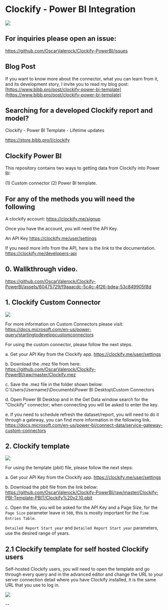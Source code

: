 

# Clockify - Power BI Integration 
![](ReadMeImages/CPBI.png)

## For inquiries please open an issue:
https://github.com/OscarValerock/Clockify-PowerBI/issues

## Blog Post

If you want to know more about the connector, what you can learn from it, and its development story, I invite you to read my blog post:
[https://www.bibb.pro/post/clockify-power-bi-template](https://www.bibb.pro/post/clockify-power-bi-template)

## Searching for a developed Clockify report and model? 
Clockify - Power BI Template - Lifetime updates

https://store.bibb.pro/l/clockify


## Clockify Power BI

This repository contains two ways to getting data from Clockify into Power BI:

(1) Custom connector
(2) Power BI template.

## For any of the methods you will need the following

A clockify account:
https://clockify.me/signup

Once you have the account, you will need the API Key.

An API Key
https://clockify.me/user/settings

If you need more info from the API, here is the link to the documentation.
https://clockify.me/developers-api

## 0. Wallkthrough video. 

https://github.com/OscarValerock/Clockify-PowerBI/assets/60475729/f9aaacdc-5c4c-4f26-bdea-53c849905f8d

## 1. Clockify Custom Connector

![](ReadMeImages/mez.gif)

For more information on Custom Connectors please visit: https://docs.microsoft.com/en-us/power-query/startingtodevelopcustomconnectors

For using the custom connector, please follow the next steps.

a. Get your API Key from the Clockify app. https://clockify.me/user/settings

b. Download the .mez file from here:
https://github.com/OscarValerock/Clockify-PowerBI/raw/master/Clockify.mez

c. Save the .mez file in the folder shown below:
C:\Users\{Username}\Documents\Power BI Desktop\Custom Connectors

d. Open Power BI Desktop and in the Get Data window search for the "Clockify" connector; when connecting you will be asked to enter the key.

e. If you need to schedule refresh the dataset/report, you will need to do it through a gateway, you can find more information in the following link. https://docs.microsoft.com/en-us/power-bi/connect-data/service-gateway-custom-connectors

## 2. Clockify template

![](ReadMeImages/pbit.png)

For using the template (pbit) file, please follow the next steps:

a. Get your API Key from the Clockify app. https://clockify.me/user/settings

b. Download the pbit file from the link below:
https://github.com/OscarValerock/Clockify-PowerBI/raw/master/Clockify-PBI-Template-PBIT/Clockify%20v2.10.pbit

c. Open the file, you will be asked for the API Key and a Page Size, for the
`Page Size` parameter leave in `500`, this is mostly important for the
`Time Entries Table`.

`Detailed Report Start year` and `Detailed Report Start year` parameters, use the desired range of years.

## 2.1 Clockify template for self hosted Clockify users

Self-hosted Clockify users, you will need to open the template and go through every query and in the advanced editor and change the URL to your server connection detail where you have Clockify installed, it is the same URL that you use to log in.

![](ReadMeImages/Self%20hosted%20users.png)

--
<!--stackedit_data:
eyJoaXN0b3J5IjpbMTUzMTM4MTMxXX0=
-->